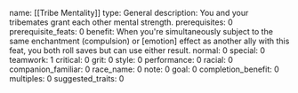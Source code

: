 name: [[Tribe Mentality]]
type: General
description: You and your tribemates grant each other mental strength.
prerequisites: 0
prerequisite_feats: 0
benefit: When you're simultaneously subject to the same enchantment (compulsion) or [emotion] effect as another ally with this feat, you both roll saves but can use either result.
normal: 0
special: 0
teamwork: 1
critical: 0
grit: 0
style: 0
performance: 0
racial: 0
companion_familiar: 0
race_name: 0
note: 0
goal: 0
completion_benefit: 0
multiples: 0
suggested_traits: 0
